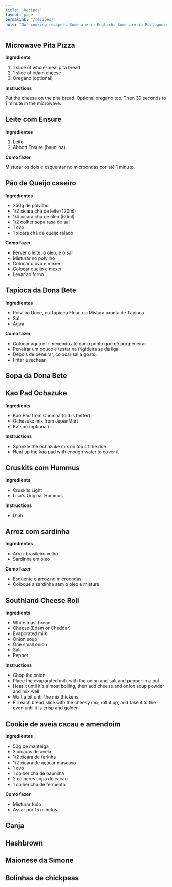 ```yaml
---
title: 'Recipes'
layout: page
permalink: "/recipes/"
note: "Our cooking recipes. Some are in English. Some are in Portuguese."
---
```


## Microwave Pita Pizza

**Ingredients**

1. 1 slice of whole-meal pita bread
2. 1 slice of edam cheese
3. Oregano (optional)

**Instructions**

Put the cheese on the pita bread. Optional oregano too.
Then 30 seconds to 1 minute in the microwave.

## Leite com Ensure

**Ingredientes**

1. Leite
2. Abbott Ensure (baunilha)

**Como fazer**

Misturar os dois e esquentar no microondas por até 1 minuto.

## Pão de Queijo caseiro

**Ingredientes**

- 250g de polvilho
- 1/2 xícara chá de leite (120ml)
- 1/4 xícara chá de óleo (60ml)
- 1/2 colher sopa rasa de sal
- 1 ovo
- 1 xícara chá de queijo ralado

**Como fazer**

- Ferver o leite, o óleo, e o sal
- Misturar no polvilho
- Colocar o ovo e mexer
- Colocar queijo e mexer
- Levar ao forno

## Tapioca da Dona Bete

**Ingredientes**

- Polvilho Doce, ou Tapioca Flour, ou Mistura pronta de Tapioca
- Sal
- Água

**Como fazer**

- Colocar água e ir mexendo até dar o ponto que dê pra peneirar.
- Peneirar um pouco e testar na frigideira se dá liga.
- Depois de peneirar, colocar sal a gosto.
- Fritar e rechear.

## Sopa da Dona Bete

## Kao Pad Ochazuke

**Ingredients**

- Kao Pad from Chomna (old is better)
- Ochazuke mix from JapanMart
- Katsuo (optional)

**Instructions**

- Sprinkle the ochazuke mix on top of the rice
- Heat up the kao pad with enough water to cover it

## Cruskits com Hummus

**Ingredients**

- Cruskits Light
- Lisa's Original Hummus

**Instructions**

- D'oh

## Arroz com sardinha

**Ingredientes**

- Arroz brasileiro velho
- Sardinha em óleo

**Como fazer**

- Esquente o arroz no microondas
- Coloque a sardinha sem o óleo e misture

## Southland Cheese Roll

**Ingredients**

- White toast bread
- Cheese (Edam or Cheddar)
- Evaporated milk
- Onion soup
- One small onion
- Salt
- Pepper

**Instructions**

- Chop the onion
- Place the evaporated milk with the onion and salt and pepper in a pot
- Heat it until it's almost boiling, then add cheese and onion soup powder and mix well
- Wait a bit until the mix thickens
- Fill each bread slice with the cheesy mix, roll it up, and take it to the oven until it is crisp and golden 

## Cookie de aveia cacau e amendoim

**Ingredientes**

- 50g de manteiga
- 2 xícaras de aveia
- 1/2 xícara de farinha
- 1/2 xícara de açúcar mascavo
- 1 ovo
- 1 colher chá de baunilha
- 2 colheres sopa de cacau
- 1 colher chá de fermento

**Como fazer**

- Misturar tudo
- Assar por 15 minutos

## Canja

## Hashbrown

## Maionese da Simone

## Bolinhas de chickpeas
